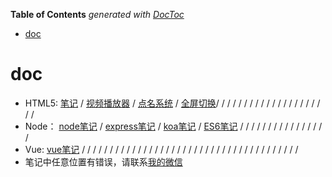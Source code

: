<!-- START doctoc generated TOC please keep comment here to allow auto update -->
<!-- DON'T EDIT THIS SECTION, INSTEAD RE-RUN doctoc TO UPDATE -->
**Table of Contents**  *generated with [DocToc](https://github.com/thlorenz/doctoc)*

- [doc](#doc)

<!-- END doctoc generated TOC please keep comment here to allow auto update -->

# doc



- HTML5: <a href="http://1993sc.com/html5">笔记</a> / <a href="http://1993sc.com/html5/video">视频播放器</a> / <a href="http://1993sc.com/dianming.html">点名系统</a> / <a href="http://1993sc.com/html5/fullpage">全屏切换</a>/ / / / / / / / / / / / / / / / / / / / /
- Node： <a href="http://1993sc.com/node">node笔记</a> / <a href="http://www.1993sc.com/node/express">express笔记</a> /  <a href="http://www.1993sc.com/node/koa">koa笔记</a> / <a href="http://www.1993sc.com/node/es6">ES6笔记</a> / / / / / / / / / / / / / / / / 
- Vue:   <a href="http://1993sc.com/vue">vue笔记</a>  / / / / / / / / / / / / / / / / / / / / / / / / / / / / / / / / / / / / / / /
- 笔记中任意位置有错误，请联系<a href="http://1993sc.com/lianxi.jpg" target="blank">我的微信</a>


